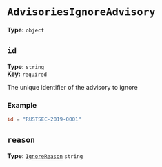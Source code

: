 # `AdvisoriesIgnoreAdvisory`

**Type:** `object`

## `id`

**Type:** `string`<br>
**Key:** `required`

The unique identifier of the advisory to ignore

### Example

```toml
id = "RUSTSEC-2019-0001"
```

## `reason`

**Type:** [`IgnoreReason`](/checks2/type-index/IgnoreReason.md) `string`